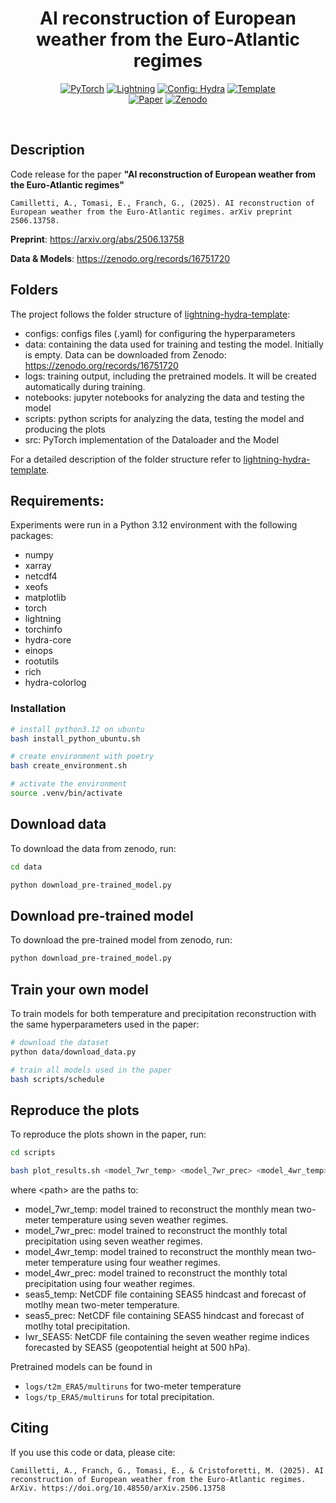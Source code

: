 <div align="center">

# AI reconstruction of European weather from the Euro-Atlantic regimes

<a href="https://pytorch.org/get-started/locally/"><img alt="PyTorch" src="https://img.shields.io/badge/PyTorch-ee4c2c?logo=pytorch&logoColor=white"></a>
<a href="https://pytorchlightning.ai/"><img alt="Lightning" src="https://img.shields.io/badge/-Lightning-792ee5?logo=pytorchlightning&logoColor=white"></a>
<a href="https://hydra.cc/"><img alt="Config: Hydra" src="https://img.shields.io/badge/Config-Hydra-89b8cd"></a>
<a href="https://github.com/ashleve/lightning-hydra-template"><img alt="Template" src="https://img.shields.io/badge/-Lightning--Hydra--Template-017F2F?style=flat&logo=github&labelColor=gray"></a><br>
[![Paper](https://img.shields.io/badge/arXiv-2506.13758-b31b1b.svg?style=flat&logo=arXiv)](https://arxiv.org/abs/2506.13758)
[![Zenodo](https://img.shields.io/badge/Zenodo-16751720-007ec6.svg?logo=zenodo)](https://zenodo.org/records/16751720)


</div>

<br>

## Description

Code release for the paper <b>"AI reconstruction of European weather from the Euro-Atlantic regimes"</b>

```
Camilletti, A., Tomasi, E., Franch, G., (2025). AI reconstruction of European weather from the Euro-Atlantic regimes. arXiv preprint 2506.13758.
```

<b>Preprint</b>: https://arxiv.org/abs/2506.13758

<b>Data & Models</b>: https://zenodo.org/records/16751720


## Folders
The project follows the folder structure of [lightning-hydra-template](https://github.com/ashleve/lightning-hydra-template):
  - configs: configs files (.yaml) for configuring the hyperparameters
  - data: containing the data used for training and testing the model. Initially is empty. Data can be downloaded from Zenodo: https://zenodo.org/records/16751720 
  - logs: training output, including the pretrained models. It will be created automatically during training.
  - notebooks: jupyter notebooks for analyzing the data and testing the model
  - scripts: python scripts for analyzing the data, testing the model and producing the plots
  - src: PyTorch implementation of the Dataloader and the Model

For a detailed description of the folder structure refer to [lightning-hydra-template](https://github.com/ashleve/lightning-hydra-template).

## Requirements:
Experiments were run in a Python 3.12 environment with the following packages:

  - numpy
  - xarray
  - netcdf4
  - xeofs
  - matplotlib
  - torch
  - lightning
  - torchinfo
  - hydra-core
  - einops
  - rootutils
  - rich
  - hydra-colorlog


### Installation

```bash
# install python3.12 on ubuntu
bash install_python_ubuntu.sh

# create environment with poetry
bash create_environment.sh

# activate the environment
source .venv/bin/activate 
```

## Download data
To download the data from zenodo, run:

```bash
cd data

python download_pre-trained_model.py
```

## Download pre-trained model
To download the pre-trained model from zenodo, run:

```bash
python download_pre-trained_model.py
```

## Train your own model
To train models for both temperature and precipitation reconstruction with the same hyperparameters used in the paper:

```bash
# download the dataset
python data/download_data.py

# train all models used in the paper
bash scripts/schedule
```

## Reproduce the plots
To reproduce the plots shown in the paper, run:

```bash
cd scripts

bash plot_results.sh <model_7wr_temp> <model_7wr_prec> <model_4wr_temp> <model_4wr_prec> <seas5_temp> <seas5_prec> <Iwr_SEAS5>
```

where <texttt>\<path\></texttt> are the paths to:
  - model_7wr_temp: model trained to reconstruct the monthly mean two-meter temperature using seven weather regimes.
  - model_7wr_prec: model trained to reconstruct the monthly total precipitation using seven weather regimes.
  - model_4wr_temp: model trained to reconstruct the monthly mean two-meter  temperature using four weather regimes.
  - model_4wr_prec: model trained to reconstruct the monthly total precipitation using four weather regimes.
  - seas5_temp: NetCDF file containing SEAS5 hindcast and forecast of motlhy mean two-meter temperature.
  - seas5_prec: NetCDF file containing SEAS5 hindcast and forecast of motlhy total precipitation.
  - Iwr_SEAS5: NetCDF file containing the seven weather regime indices forecasted by SEAS5 (geopotential height at 500 hPa).

Pretrained models can be found in 
  - <code>logs/t2m_ERA5/multiruns</code> for two-meter temperature
  - <code>logs/tp_ERA5/multiruns</code> for total precipitation.

## Citing

If you use this code or data, please cite: 

```
Camilletti, A., Franch, G., Tomasi, E., & Cristoforetti, M. (2025). AI reconstruction of European weather from the Euro-Atlantic regimes. ArXiv. https://doi.org/10.48550/arXiv.2506.13758
```